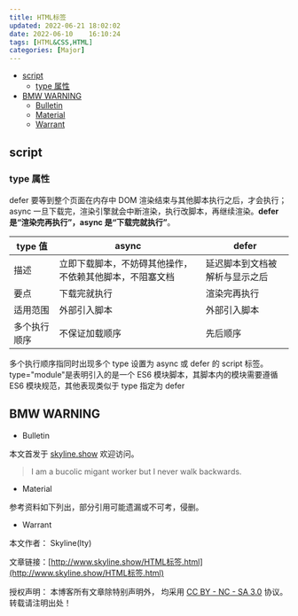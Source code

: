 ```yaml
---
title: HTML标签
updated: 2022-06-21	18:02:02
date: 2022-06-10	16:10:24
tags: [HTML&CSS,HTML]
categories: [Major]
---
```

            
            

<!-- @import "[TOC]" {cmd="toc" depthFrom=1 depthTo=6 orderedList=false} -->

<!-- code_chunk_output -->

  - [script](#script)
    - [type 属性](#type-属性)
  - [BMW WARNING](#bmw-warning)
    - [Bulletin](#bulletin)
    - [Material](#material)
    - [Warrant](#warrant)

<!-- /code_chunk_output -->

## script

### type 属性

defer 要等到整个页面在内存中 DOM 渲染结束与其他脚本执行之后，才会执行；
async 一旦下载完，渲染引擎就会中断渲染，执行改脚本，再继续渲染。**defer 是“渲染完再执行”，async 是“下载完就执行”**。

| type 值      | async                                                    | defer                          |
| ------------ | -------------------------------------------------------- | ------------------------------ |
| 描述         | 立即下载脚本，不妨碍其他操作，不依赖其他脚本，不阻塞文档 | 延迟脚本到文档被解析与显示之后 |
| 要点         | 下载完就执行                                             | 渲染完再执行                   |
| 适用范围     | 外部引入脚本                                             | 外部引入脚本                   |
| 多个执行顺序 | 不保证加载顺序                                           | 先后顺序                       |

多个执行顺序指同时出现多个 type 设置为 async 或 defer 的 script 标签。
type="module"是表明引入的是一个 ES6 模块脚本，其脚本内的模块需要遵循 ES6 模块规范，其他表现类似于 type 指定为 defer

## BMW WARNING
<!--more-->

- Bulletin

本文首发于 [skyline.show](http://www.skyline.show) 欢迎访问。

> I am a bucolic migant worker but I never walk backwards.

- Material

参考资料如下列出，部分引用可能遗漏或不可考，侵删。

>  

- Warrant

本文作者： Skyline(lty)

文章链接：[http://www.skyline.show/HTML标签.html](http://www.skyline.show/HTML标签.html)

授权声明： 本博客所有文章除特别声明外， 均采用 [CC BY - NC - SA 3.0](https://creativecommons.org/licenses/by-nc-sa/3.0/deed.zh) 协议。 转载请注明出处！
